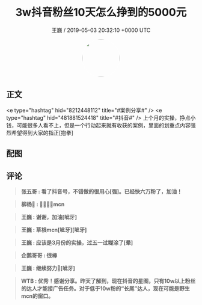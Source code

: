 <h1 align="center">3w抖音粉丝10天怎么挣到的5000元</h1>
<p align="center">
    <a>王巍 / 2019-05-03 20:32:10 &#43;0000 UTC</a>
</p>

<div align="center">
    <img src="https://images.zsxq.com/FmbWwhQ7QtrPr5CQ6IiXWQ0cx9SF?e=1590940799&amp;token=kIxbL07-8jAj8w1n4s9zv64FuZZNEATmlU_Vm6zD:3QchCW90WEjVipfvS78xnQOQDRE=" width="100" height="100" style="border:1px solid;border-radius:50%; color:#ffffff"/>
</div>

## 正文

<div>
&lt;e type=&#34;hashtag&#34; hid=&#34;8212448112&#34; title=&#34;#案例分享#&#34; /&gt; &lt;e type=&#34;hashtag&#34; hid=&#34;481881524418&#34; title=&#34;#抖音#&#34; /&gt; 上个月的实操，挣点小钱，可能很多人看不上，但是一个行动起来就有收获的案例，里面的划重点内容强烈希望得到大家的指正[抱拳]
</div>

## 配图
<div class="image" align="center">

</div>

## 评论

<div align="left">
<div>

<blockquote >
<span> <strong>张五哥 : 看了抖音号，不错做的很用心[强]。已经快六万粉了，加油！ </strong></span>
</blockquote>

<blockquote >
<span> <strong>柳杨🐏 : 👍🏻👍🏻mcn </strong></span>
</blockquote>

<blockquote >
<span> <strong>王巍 : 谢谢，加油[呲牙] </strong></span>
</blockquote>

<blockquote >
<span> <strong>王巍 : 草根mcn[呲牙][呲牙] </strong></span>
</blockquote>

<blockquote >
<span> <strong>王巍 : 应该是3月份的实操，过五一过糊涂了[晕] </strong></span>
</blockquote>

<blockquote >
<span> <strong>企鹅哥哥 : 很棒 </strong></span>
</blockquote>

<blockquote >
<span> <strong>王巍 : 继续努力💪[呲牙] </strong></span>
</blockquote>

<blockquote >
<span> <strong>WTB : 优秀！感谢分享。昨天了解到，现在抖音的星图，只有10w以上粉丝的达人才能接广告任务。对于低于10w粉的“长尾”达人，现在可能是野生mcn的窗口。 </strong></span>
</blockquote>

</div>
</div>